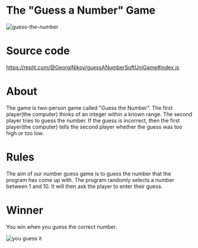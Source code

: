 # The "Guess a Number" Game

![guess-the-number](https://user-images.githubusercontent.com/122818055/214568608-9420bc70-298d-438f-8c6f-a0c90372fe40.png) 

# Source code
https://replit.com/@GeorgiNikov/guessANumberSoftUniGame#index.js

# About
The game is two-person game called "Guess the Number". The first player(the computer) thinks of an integer within a known range. The second player tries to guess the number. If the guess is incorrect, then the first player(the computer) tells the second player whether the guess was too high or too low.

# Rules
The aim of our number guess game is to guess the number that the program has come up with. The program randomly selects a number between 1 and 10. It will then ask the player to enter their guess.

# Winner
You win when you guess the correct number.

![you guess it](https://user-images.githubusercontent.com/122818055/214570188-dd6fa1bc-ce6c-4bbc-9794-446f91b19513.png)

